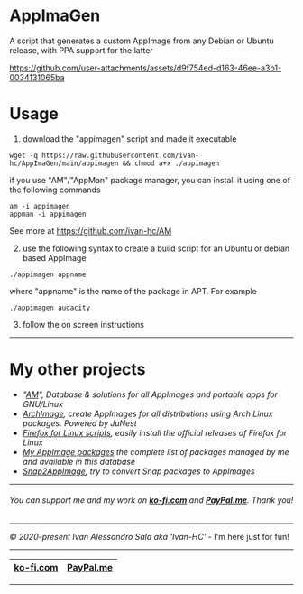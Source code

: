 # AppImaGen
A script that generates a custom AppImage from any Debian or Ubuntu release, with PPA support for the latter

https://github.com/user-attachments/assets/d9f754ed-d163-46ee-a3b1-0034131065ba

# Usage
1. download the "appimagen" script and made it executable
```
wget -q https://raw.githubusercontent.com/ivan-hc/AppImaGen/main/appimagen && chmod a+x ./appimagen
```
if you use "AM"/"AppMan" package manager, you can install it using one of the following commands
```
am -i appimagen
appman -i appimagen
```
See more at https://github.com/ivan-hc/AM

2. use the following syntax to create a build script for an Ubuntu or debian based AppImage
```
./appimagen appname
```
where "appname" is the name of the package in APT. For example
```
./appimagen audacity
```

3. follow the on screen instructions

------------------------------------------------------------------------
# My other projects
- *"[AM](https://github.com/ivan-hc/AM)", Database & solutions for all AppImages and portable apps for GNU/Linux*
- *[ArchImage](https://github.com/ivan-hc/ArchImage), create AppImages for all distributions using Arch Linux packages. Powered by JuNest*
- *[Firefox for Linux scripts](https://github.com/ivan-hc/Firefox-for-Linux-scripts), easily install the official releases of Firefox for Linux*
- *[My AppImage packages](https://github.com/ivan-hc#my-appimage-packages) the complete list of packages managed by me and available in this database*
- *[Snap2AppImage](https://github.com/ivan-hc/Snap2AppImage), try to convert Snap packages to AppImages*

------------------------------------------------------------------------

###### *You can support me and my work on [**ko-fi.com**](https://ko-fi.com/IvanAlexHC) and [**PayPal.me**](https://paypal.me/IvanAlexHC). Thank you!*

--------

*© 2020-present Ivan Alessandro Sala aka 'Ivan-HC'* - I'm here just for fun! 

------------------------------------------------------------------------

| [**ko-fi.com**](https://ko-fi.com/IvanAlexHC) | [**PayPal.me**](https://paypal.me/IvanAlexHC) |
| - | - |

------------------------------------------------------------------------
